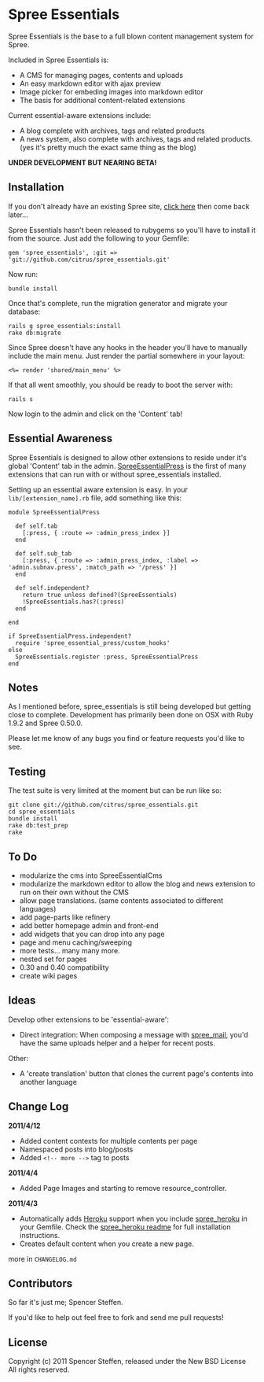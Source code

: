 Spree Essentials
================

Spree Essentials is the base to a full blown content management system for Spree.

Included in Spree Essentials is:

* A CMS for managing pages, contents and uploads
* An easy markdown editor with ajax preview
* Image picker for embeding images into markdown editor
* The basis for additional content-related extensions

Current essential-aware extensions include:

* A blog complete with archives, tags and related products
* A news system, also complete with archives, tags and related products. (yes it's pretty much the exact same thing as the blog)

 


**UNDER DEVELOPMENT BUT NEARING BETA!**



Installation
------------

If you don't already have an existing Spree site, [click here](http://spreecommerce.com/documentation/getting_started.html) then come back later...

Spree Essentials hasn't been released to rubygems so you'll have to install it from the source. Just add the following to your Gemfile:

    gem 'spree_essentials', :git => 'git://github.com/citrus/spree_essentials.git'
    
    
Now run:
    
    bundle install


Once that's complete, run the migration generator and migrate your database:

    rails g spree_essentials:install
    rake db:migrate


Since Spree doesn't have any hooks in the header you'll have to manually include the main menu. Just render the partial somewhere in your layout:

    <%= render 'shared/main_menu' %>
    

If that all went smoothly, you should be ready to boot the server with:

    rails s


Now login to the admin and click on the 'Content' tab!



Essential Awareness
-------------------

Spree Essentials is designed to allow other extensions to reside under it's global 'Content' tab in the admin. [SpreeEssentialPress](https://github.com/citrus/spree_essential_press) is the first of many extensions that can run with or without spree_essentials installed.

Setting up an essential aware extension is easy. In your `lib/[extension_name].rb` file, add something like this:


    module SpreeEssentialPress
      
      def self.tab
        [:press, { :route => :admin_press_index }]
      end
      
      def self.sub_tab
        [:press, { :route => :admin_press_index, :label => 'admin.subnav.press', :match_path => '/press' }]
      end
      
      def self.independent?
        return true unless defined?(SpreeEssentials)
        !SpreeEssentials.has?(:press)
      end
    
    end
    
    if SpreeEssentialPress.independent?
      require 'spree_essential_press/custom_hooks'
    else 
      SpreeEssentials.register :press, SpreeEssentialPress 
    end




Notes
-----

As I mentioned before, spree_essentials is still being developed but getting close to complete. Development has primarily been done on OSX with Ruby 1.9.2 and Spree 0.50.0.

Please let me know of any bugs you find or feature requests you'd like to see. 



Testing
-------

The test suite is very limited at the moment but can be run like so:

    git clone git://github.com/citrus/spree_essentials.git
    cd spree_essentials
    bundle install
    rake db:test_prep
    rake
    


To Do
-----

* modularize the cms into SpreeEssentialCms
* modularize the markdown editor to allow the blog and news extension to run on their own without the CMS
* allow page translations. (same contents associated to different languages)
* add page-parts like refinery
* add better homepage admin and front-end
* add widgets that you can drop into any page
* page and menu caching/sweeping
* more tests... many many more.
* nested set for pages
* 0.30 and 0.40 compatibility
* create wiki pages



Ideas
-----

Develop other extensions to be 'essential-aware':

* Direct integration: When composing a message with [spree_mail](https://github.com/citrus/spree_mail), you'd have the same uploads helper and a helper for recent posts. 

Other:

* A 'create translation' button that clones the current page's contents into another language



Change Log
----------


**2011/4/12**

* Added content contexts for multiple contents per page
* Namespaced posts into blog/posts
* Added `<!-- more -->` tag to posts


**2011/4/4**

* Added Page Images and starting to remove resource_controller.


**2011/4/3**

* Automatically adds [Heroku](http://heroku.com) support when you include [spree_heroku](https://github.com/paxer/spree-heroku) in your Gemfile. Check the [spree_heroku readme](https://github.com/paxer/spree-heroku#readme) for full installation instructions.
* Creates default content when you create a new page.

more in `CHANGELOG.md`


Contributors
------------

So far it's just me; Spencer Steffen. 

If you'd like to help out feel free to fork and send me pull requests!



License
-------

Copyright (c) 2011 Spencer Steffen, released under the New BSD License All rights reserved.